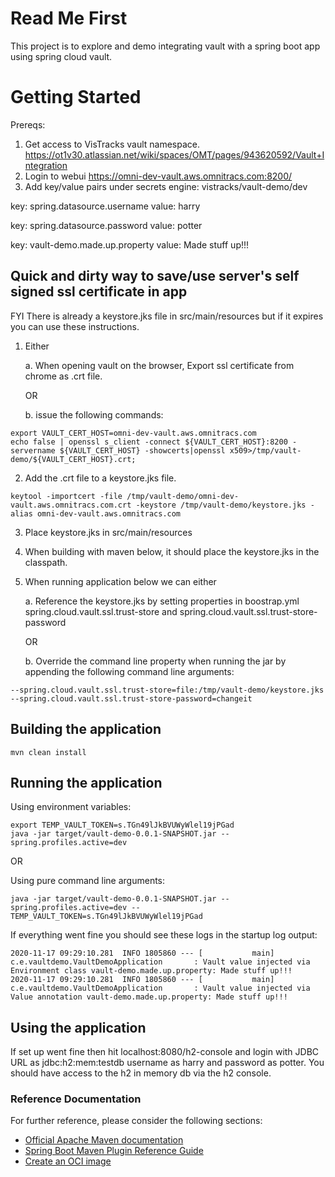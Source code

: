 # Read Me First
This project is to explore and demo integrating vault with a spring boot app using spring cloud vault.

# Getting Started

Prereqs:
1. Get access to VisTracks vault namespace. https://ot1v30.atlassian.net/wiki/spaces/OMT/pages/943620592/Vault+Integration
2. Login to webui https://omni-dev-vault.aws.omnitracs.com:8200/
3. Add key/value pairs under secrets engine:
vistracks/vault-demo/dev

key: spring.datasource.username value: harry

key: spring.datasource.password value: potter

key: vault-demo.made.up.property value: Made stuff up!!!


## Quick and dirty way to save/use server's self signed ssl certificate in app 
FYI There is already a keystore.jks file in src/main/resources but if it expires you can use these instructions.

1. Either 
    
    a. When opening vault on the browser, Export ssl certificate from chrome as .crt file.
 
    OR
 
    b. issue the following commands:
    
```
export VAULT_CERT_HOST=omni-dev-vault.aws.omnitracs.com
echo false | openssl s_client -connect ${VAULT_CERT_HOST}:8200 -servername ${VAULT_CERT_HOST} -showcerts|openssl x509>/tmp/vault-demo/${VAULT_CERT_HOST}.crt;
```

2. Add the .crt file to a keystore.jks file.

`keytool -importcert -file /tmp/vault-demo/omni-dev-vault.aws.omnitracs.com.crt -keystore /tmp/vault-demo/keystore.jks -alias omni-dev-vault.aws.omnitracs.com`

3. Place keystore.jks in src/main/resources

4. When building with maven below, it should place the keystore.jks in the classpath.

5. When running application below we can either 
    
    a. Reference the keystore.jks by setting properties in boostrap.yml spring.cloud.vault.ssl.trust-store and spring.cloud.vault.ssl.trust-store-password

    OR

    b. Override the command line property when running the jar by appending the following command line arguments:

`--spring.cloud.vault.ssl.trust-store=file:/tmp/vault-demo/keystore.jks --spring.cloud.vault.ssl.trust-store-password=changeit`
  


## Building the application
`mvn clean install`


## Running the application

Using environment variables:

```
export TEMP_VAULT_TOKEN=s.TGn49lJkBVUWyWlel19jPGad
java -jar target/vault-demo-0.0.1-SNAPSHOT.jar --spring.profiles.active=dev
```

OR

Using pure command line arguments:

`java -jar target/vault-demo-0.0.1-SNAPSHOT.jar --spring.profiles.active=dev --TEMP_VAULT_TOKEN=s.TGn49lJkBVUWyWlel19jPGad`

If everything went fine you should see these logs in the startup log output:

```
2020-11-17 09:29:10.281  INFO 1805860 --- [           main] c.e.vaultdemo.VaultDemoApplication       : Vault value injected via Environment class vault-demo.made.up.property: Made stuff up!!!
2020-11-17 09:29:10.281  INFO 1805860 --- [           main] c.e.vaultdemo.VaultDemoApplication       : Vault value injected via Value annotation vault-demo.made.up.property: Made stuff up!!!
```

## Using the application
If set up went fine then hit localhost:8080/h2-console and login with JDBC URL as jdbc:h2:mem:testdb username as harry and password as potter. You should have access to the h2 in memory db via the h2 console.


### Reference Documentation
For further reference, please consider the following sections:

* [Official Apache Maven documentation](https://maven.apache.org/guides/index.html)
* [Spring Boot Maven Plugin Reference Guide](https://docs.spring.io/spring-boot/docs/2.3.5.RELEASE/maven-plugin/reference/html/)
* [Create an OCI image](https://docs.spring.io/spring-boot/docs/2.3.5.RELEASE/maven-plugin/reference/html/#build-image)

